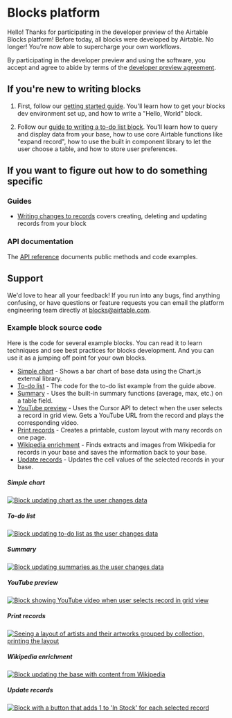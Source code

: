 # Blocks platform

Hello! Thanks for participating in the developer preview of the Airtable Blocks platform! Before
today, all blocks were developed by Airtable. No longer! You're now able to supercharge your own
workflows.

By participating in the developer preview and using the software, you accept and agree to abide by
terms of the [developer preview agreement](/DEVELOPER_AGREEMENT.md).

## If you're new to writing blocks

1. First, follow our [getting started guide](/packages/sdk/docs/setup.md). You'll learn how to get
   your blocks dev environment set up, and how to write a "Hello, World" block.

2. Follow our [guide to writing a to-do list block](/packages/sdk/docs/tutorial_todo.md). You'll
   learn how to query and display data from your base, how to use core Airtable functions like
   "expand record", how to use the built in component library to let the user choose a table, and
   how to store user preferences.

## If you want to figure out how to do something specific

### Guides

-   [Writing changes to records](/packages/sdk/docs/guide_writes.md) covers creating, deleting and
    updating records from your block

### API documentation

The [API reference](/packages/sdk/docs/api) documents public methods and code examples.

## Support

We'd love to hear all your feedback! If you run into any bugs, find anything confusing, or have
questions or feature requests you can email the platform engineering team directly at
<blocks@airtable.com>.

### Example block source code

Here is the code for several example blocks. You can read it to learn techniques and see best
practices for blocks development. And you can use it as a jumping off point for your own blocks.

-   [Simple chart](https://github.com/Airtable/blocks/tree/master/examples/simple-chart-block) -
    Shows a bar chart of base data using the Chart.js external library.
-   [To-do list](https://github.com/Airtable/blocks/tree/master/examples/todo-block) - The code for
    the to-do list example from the guide above.
-   [Summary](https://github.com/Airtable/blocks/tree/master/examples/summary-block) - Uses the
    built-in summary functions (average, max, etc.) on a table field.
-   [YouTube preview](https://github.com/Airtable/blocks/tree/master/examples/youtube-preview-block) -
    Uses the Cursor API to detect when the user selects a record in grid view. Gets a YouTube URL
    from the record and plays the corresponding video.
-   [Print records](https://github.com/Airtable/blocks/tree/master/examples/print-records-block) -
    Creates a printable, custom layout with many records on one page.
-   [Wikipedia enrichment](https://github.com/Airtable/blocks/tree/master/examples/wikipedia-enrichment-block) -
    Finds extracts and images from Wikipedia for records in your base and saves the information back
    to your base.
-   [Update records](https://github.com/Airtable/blocks/tree/master/examples/update-records-block) -
    Updates the cell values of the selected records in your base.

##### Simple chart

[![Block updating chart as the user changes data](examples/simple-chart-block/media/block.gif?raw=true)](examples/simple-chart-block)

##### To-do list

[![Block updating to-do list as the user changes data](examples/todo-block/media/block.gif?raw=true)](examples/todo-block)

##### Summary

[![Block updating summaries as the user changes data](examples/summary-block/media/block.gif?raw=true)](examples/summary-block)

##### YouTube preview

[![Block showing YouTube video when user selects record in grid view](examples/youtube-preview-block/media/block.gif?raw=true)](examples/youtube-preview-block)

##### Print records

[![Seeing a layout of artists and their artworks grouped by collection, printing the layout](examples/print-records-block/media/block.gif?raw=true)](examples/print-records-block)

##### Wikipedia enrichment

[![Block updating the base with content from Wikipedia](examples/wikipedia-enrichment-block/media/block.gif?raw=true)](examples/wikipedia-enrichment-block)

##### Update records

[![Block with a button that adds 1 to 'In Stock' for each selected record](examples/update-records-block/media/block.gif?raw=true)](examples/update-records-block)
